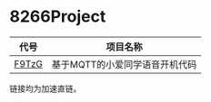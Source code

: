 # 8266Project

| 代号                                                                                    | 项目名称                       |
| --------------------------------------------------------------------------------------- | ------------------------------ |
| [F9TzG](https://download.fastgit.org/cykzht/8266Project/releases/download/F9TzG/F9TzG.exe) | 基于MQTT的小爱同学语音开机代码 |

链接均为加速直链。
